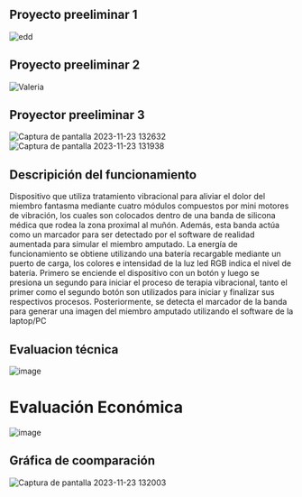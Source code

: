 ## Proyecto preeliminar 1
![edd](https://github.com/Patosonico/Biodise_o/assets/143547799/05f91162-6f64-4fdc-8dd2-b19d09401a48)

## Proyecto preeliminar 2

![Valeria](https://github.com/Patosonico/Biodise_o/assets/143547799/10906799-0704-40ac-8cf9-d64bd0212d28)
## Proyector preeliminar 3

![Captura de pantalla 2023-11-23 132632](https://github.com/Patosonico/Biodise_o/assets/143547799/bdcaa14c-2add-4f70-9e5a-57cd90ca798e)
![Captura de pantalla 2023-11-23 131938](https://github.com/Patosonico/Biodise_o/assets/143547799/003ae320-2b27-4e7a-979d-b791f17c1285)

## Descripición del funcionamiento 

Dispositivo que utiliza tratamiento vibracional para aliviar el dolor del miembro fantasma
mediante cuatro módulos compuestos por mini motores de vibración, los cuales son
colocados dentro de una banda de silicona médica que rodea la zona proximal al muñón.
Además, esta banda actúa como un marcador para ser detectado por el software de
realidad aumentada para simular el miembro amputado. La energía de funcionamiento se
obtiene utilizando una batería recargable mediante un puerto de carga, los colores e
intensidad de la luz led RGB indica el nivel de batería.
Primero se enciende el dispositivo con un botón y luego se presiona un segundo para iniciar
el proceso de terapia vibracional, tanto el primer como el segundo botón son utilizados para
iniciar y finalizar sus respectivos procesos. Posteriormente, se detecta el marcador de la
banda para generar una imagen del miembro amputado utilizando el software de la
laptop/PC

## Evaluacion técnica 
![image](https://github.com/Patosonico/Biodise_o/assets/143547799/1ca64253-c719-49fc-a569-7e8cdd8d7147)

# Evaluación Económica 
![image](https://github.com/Patosonico/Biodise_o/assets/143547799/2455bc00-5a1b-4d35-9ddb-e5e48bfb422d)

## Gráfica de coomparación 
![Captura de pantalla 2023-11-23 132003](https://github.com/Patosonico/Biodise_o/assets/143547799/e06b3f8c-c2b9-4a9a-9032-f212756d880d)
